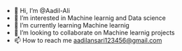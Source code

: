 - 👋 Hi, I’m @Aadil-Ali
- 👀 I’m interested in Machine learnig and Data science 
- 🌱 I’m currently learning Machine learnig 
- 💞️ I’m looking to collaborate on Machine learnig projects
- 📫 How to reach me aadilansari123456@gmail.com

<!---
Aadil-Ali/Aadil-Ali is a ✨ special ✨ repository because its `README.md` (this file) appears on your GitHub profile.
You can click the Preview link to take a look at your changes.
--->

